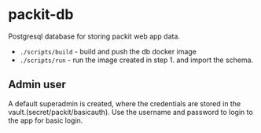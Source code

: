 # packit-db

Postgresql database for storing packit web app data.
* `./scripts/build` - build and push the db docker image
* `./scripts/run` - run the image created in step 1. and import the schema.

## Admin user 
A default superadmin is created, where the credentials are stored in the vault.(secret/packit/basicauth).
Use the username and password to login to the app for basic login.